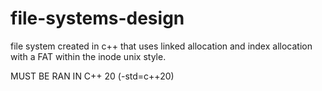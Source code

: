 # file-systems-design

file system created in c++ that uses linked allocation and index allocation with a FAT within the inode unix style.

MUST BE RAN IN C++ 20 (-std=c++20)
